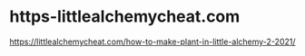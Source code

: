 # https-littlealchemycheat.com
https://littlealchemycheat.com/how-to-make-plant-in-little-alchemy-2-2021/
